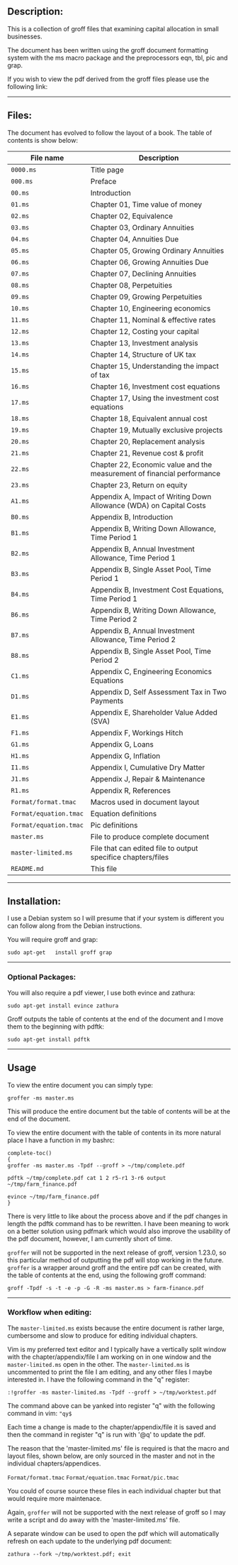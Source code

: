 ## Description:
This is a collection of groff files that examining capital allocation in small
businesses.

The document has been written using the groff document formatting system with
the ms macro package and the preprocessors eqn, tbl, pic and grap.

If you wish to view the pdf derived from the groff files please use the
following link:

---

## Files:
The document has evolved to follow the layout of a book. The table of contents
is show below:

File name | Description
--------- | -----------
`0000.ms` | Title page
`000.ms` | Preface
`00.ms` | Introduction
`01.ms` | Chapter 01, Time value of money
`02.ms` | Chapter 02, Equivalence
`03.ms` | Chapter 03, Ordinary Annuities
`04.ms` | Chapter 04, Annuities Due
`05.ms` | Chapter 05, Growing Ordinary Annuities
`06.ms` | Chapter 06, Growing Annuities Due
`07.ms` | Chapter 07, Declining Annuities
`08.ms` | Chapter 08, Perpetuities
`09.ms` | Chapter 09, Growing Perpetuities
`10.ms` | Chapter 10, Engineering economics
`11.ms` | Chapter 11, Nominal & effective rates
`12.ms` | Chapter 12, Costing your capital
`13.ms` | Chapter 13, Investment analysis
`14.ms` | Chapter 14, Structure of UK tax
`15.ms` | Chapter 15, Understanding the impact of tax
`16.ms` | Chapter 16, Investment cost equations
`17.ms` | Chapter 17, Using the investment cost equations
`18.ms` | Chapter 18, Equivalent annual cost
`19.ms` | Chapter 19, Mutually exclusive projects
`20.ms` | Chapter 20, Replacement analysis
`21.ms` | Chapter 21, Revenue cost & profit
`22.ms` | Chapter 22, Economic value and the measurement of financial performance
`23.ms` | Chapter 23, Return on equity
`A1.ms` | Appendix A, Impact of Writing Down Allowance (WDA) on Capital Costs
`B0.ms` | Appendix B, Introduction
`B1.ms` | Appendix B, Writing Down Allowance, Time Period 1
`B2.ms` | Appendix B, Annual Investment Allowance, Time Period 1
`B3.ms` | Appendix B, Single Asset Pool, Time Period 1
`B4.ms` | Appendix B, Investment Cost Equations, Time Period 1
`B6.ms` | Appendix B, Writing Down Allowance, Time Period 2
`B7.ms` | Appendix B, Annual Investment Allowance, Time Period 2
`B8.ms` | Appendix B, Single Asset Pool, Time Period 2
`C1.ms` | Appendix C, Engineering Economics Equations
`D1.ms` | Appendix D, Self Assessment Tax in Two Payments
`E1.ms` | Appendix E, Shareholder Value Added (SVA)
`F1.ms` | Appendix F, Workings Hitch
`G1.ms` | Appendix G, Loans
`H1.ms` | Appendix G, Inflation
`I1.ms` | Appendix I, Cumulative Dry Matter
`J1.ms` | Appendix J, Repair & Maintenance
`R1.ms` | Appendix R, References
`Format/format.tmac` | Macros used in document layout
`Format/equation.tmac` | Equation definitions
`Format/equation.tmac` | Pic definitions
`master.ms` | File to produce complete document
`master-limited.ms` | File that can edited file to output specifice chapters/files
`README.md` | This file

---

## Installation:
I use a Debian system so I will presume that if your system is different you
can follow along from the Debian instructions.

You will require groff and grap:

`sudo apt-get	install groff grap`

---

### Optional Packages:
You will also require a pdf viewer, I use both evince and zathura:

`sudo apt-get install evince zathura`

Groff outputs the table of contents at the end of the document and I move them
to the beginning with pdftk:

`sudo apt-get install pdftk`

---

## Usage
To view the entire document you can simply type:

`groffer -ms master.ms`

This will produce the entire document but the table of contents will be at the
end of the document.

To view the entire document with the table of contents in its more natural
place I have a function in my bashrc:

```
complete-toc()
{
groffer -ms master.ms -Tpdf --groff > ~/tmp/complete.pdf

pdftk ~/tmp/complete.pdf cat 1 2 r5-r1 3-r6 output ~/tmp/farm_finance.pdf

evince ~/tmp/farm_finance.pdf
}
```

There is very little to like about the process above and if the pdf changes in
length the pdftk command has to be rewritten. I have been meaning to work on a
better solution using pdfmark which would also improve the usability of the pdf
document, however, I am currently short of time.

`groffer` will not be supported in the next release of groff, version 1.23.0,
so this particular method of outputting the pdf will stop working in the
future. `groffer` is a wrapper around groff and the entire pdf can be created,
with the table of contents at the end, using the following groff command:

`groff -Tpdf -s -t -e -p -G -R -ms master.ms > farm-finance.pdf`

---

### Workflow when editing:
The `master-limited.ms` exists because the entire document is rather large,
cumbersome and slow to produce for editing individual chapters.

Vim is my preferred text editor and I typically have a vertically split window
with the chapter/appendix/file I am working on in one window and the
`master-limited.ms` open in the other. The `master-limited.ms` is uncommented
to print the file I am editing, and any other files I maybe interested in. I
have the following command in the "q" register:

`:!groffer -ms master-limited.ms -Tpdf --groff > ~/tmp/worktest.pdf`

The command above can be yanked into register "q" with the following command in
vim: `"qy$`

Each time a change is made to the chapter/appendix/file it is saved and then
the command in register "q" is run with '@q' to update the pdf.

The reason that the 'master-limited.ms' file is required is that the macro and
layout files, shown below, are only sourced in the master and not in the
individual chapters/appendices.

`Format/format.tmac`
`Format/equation.tmac`
`Format/pic.tmac`

You could of course source these files in each individual chapter but that
would require more maintenace.

Again, `groffer` will not be supported with the next release of groff so I may
write a script and do away with the 'master-limited.ms' file. 

A separate window can be used to open the pdf which will automatically refresh
on each update to the underlying pdf document:

`zathura --fork ~/tmp/worktest.pdf; exit`
